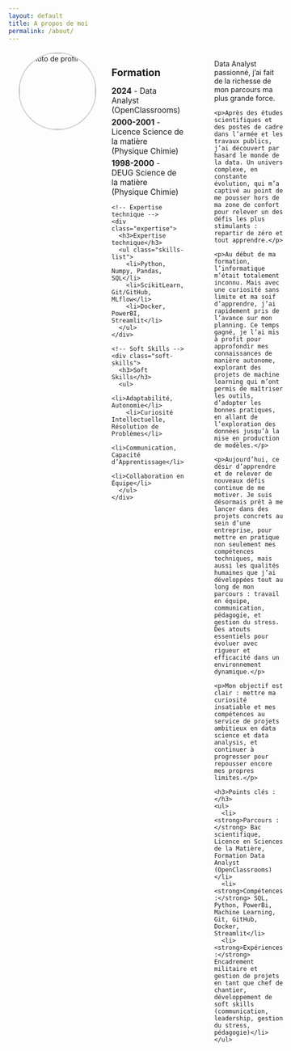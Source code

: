 ```yaml
---
layout: default
title: A propos de moi
permalink: /about/
---
```






<style>
/* Style de la section About */
.about-container {
  display: flex;
  align-items: flex-start;
  gap: 30px;
  margin: 20px;
}

/* Section photo */
.photo-container {
  flex-shrink: 0;
}

.profile-photo {
  width: 150px;
  height: 150px;
  border-radius: 50%; /* Pour rendre la photo ronde */
  object-fit: cover;
  border: 2px solid #ccc; /* Bordure autour de l'image */
}

/* Section contenu */
.about-content {
  flex: 1;
}

/* Style pour les points clés et le listing de compétences */
ul {
  list-style-type: none;
  padding-left: 0;
}

ul li {
  margin: 10px 0;
  font-size: 1.1em;
}

/* Section de mise en forme pour les compétences, formations, et soft skills */
.section-left {
  flex: 1;
  margin-right: 30px;
}

h3 {
  font-size: 1.4em;
  margin-bottom: 15px;
}

ul li {
  margin: 5px 0;
}

.skills-list li {
  font-size: 1.1em;
}

</style>

<div class="about-container">
  <!-- Photo ronde sur la gauche -->
  <div class="photo-container">
    <img src="https://github.com/user-attachments/assets/b42a9ba1-0b07-4b02-90bd-283fc1a8c002" alt="Photo de profil" class="profile-photo">
  </div>

  <div class="section-left">
    <!-- Formation -->
    <div class="formation">
      <h3>Formation</h3>
      <ul>
        <li><strong>2024</strong> - Data Analyst (OpenClassrooms)</li>
        <li><strong>2000-2001</strong> - Licence Science de la matière (Physique Chimie)</li>
        <li><strong>1998-2000</strong> - DEUG Science de la matière (Physique Chimie)</li>
      </ul>
    </div>

    <!-- Expertise technique -->
    <div class="expertise">
      <h3>Expertise technique</h3>
      <ul class="skills-list">
        <li>Python, Numpy, Pandas, SQL</li>
        <li>ScikitLearn, Git/GitHub, MLflow</li>
        <li>Docker, PowerBI, Streamlit</li>
      </ul>
    </div>

    <!-- Soft Skills -->
    <div class="soft-skills">
      <h3>Soft Skills</h3>
      <ul>
        <li>Adaptabilité, Autonomie</li>
        <li>Curiosité Intellectuelle, Résolution de Problèmes</li>
        <li>Communication, Capacité d’Apprentissage</li>
        <li>Collaboration en Équipe</li>
      </ul>
    </div>
  </div>

  <div class="about-content">
    <p>Data Analyst passionné, j’ai fait de la richesse de mon parcours ma plus grande force.</p>

    <p>Après des études scientifiques et des postes de cadre dans l’armée et les travaux publics, j’ai découvert par hasard le monde de la data. Un univers complexe, en constante évolution, qui m’a captivé au point de me pousser hors de ma zone de confort pour relever un des défis les plus stimulants : repartir de zéro et tout apprendre.</p>

    <p>Au début de ma formation, l’informatique m’était totalement inconnu. Mais avec une curiosité sans limite et ma soif d’apprendre, j’ai rapidement pris de l’avance sur mon planning. Ce temps gagné, je l’ai mis à profit pour approfondir mes connaissances de manière autonome, explorant des projets de machine learning qui m’ont permis de maîtriser les outils, d’adopter les bonnes pratiques, en allant de l’exploration des données jusqu’à la mise en production de modèles.</p>

    <p>Aujourd’hui, ce désir d’apprendre et de relever de nouveaux défis continue de me motiver. Je suis désormais prêt à me lancer dans des projets concrets au sein d’une entreprise, pour mettre en pratique non seulement mes compétences techniques, mais aussi les qualités humaines que j’ai développées tout au long de mon parcours : travail en équipe, communication, pédagogie, et gestion du stress. Des atouts essentiels pour évoluer avec rigueur et efficacité dans un environnement dynamique.</p>

    <p>Mon objectif est clair : mettre ma curiosité insatiable et mes compétences au service de projets ambitieux en data science et data analysis, et continuer à progresser pour repousser encore mes propres limites.</p>

    <h3>Points clés :</h3>
    <ul>
      <li><strong>Parcours :</strong> Bac scientifique, Licence en Sciences de la Matière, Formation Data Analyst (OpenClassrooms)</li>
      <li><strong>Compétences :</strong> SQL, Python, PowerBi, Machine Learning, Git, GitHub, Docker, Streamlit</li>
      <li><strong>Expériences :</strong> Encadrement militaire et gestion de projets en tant que chef de chantier, développement de soft skills (communication, leadership, gestion du stress, pédagogie)</li>
    </ul>
  </div>
</div>

</div>
